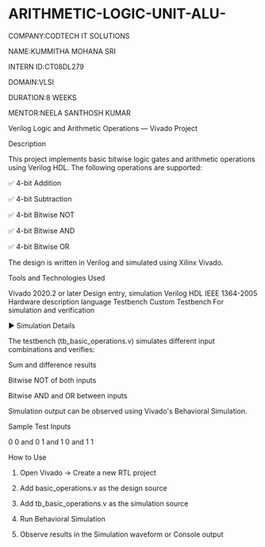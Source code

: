 # ARITHMETIC-LOGIC-UNIT-ALU-

COMPANY:CODTECH IT SOLUTIONS

NAME:KUMMITHA MOHANA SRI

INTERN ID:CT08DL279

DOMAIN:VLSI

DURATION:8 WEEKS

MENTOR:NEELA SANTHOSH KUMAR

Verilog Logic and Arithmetic Operations — Vivado Project

Description

This project implements basic bitwise logic gates and arithmetic operations using Verilog HDL. The following operations are supported:

✅ 4-bit Addition

✅ 4-bit Subtraction

✅ 4-bit Bitwise NOT

✅ 4-bit Bitwise AND

✅ 4-bit Bitwise OR


The design is written in Verilog and simulated using Xilinx Vivado.

 Tools and Technologies Used

Vivado	2020.2 or later	Design entry, simulation
Verilog HDL	IEEE 1364-2005	Hardware description language
Testbench	Custom Testbench	For simulation and verification


▶ Simulation Details

The testbench (tb_basic_operations.v) simulates different input combinations and verifies:

Sum and difference results

Bitwise NOT of both inputs

Bitwise AND and OR between inputs


Simulation output can be observed using Vivado's Behavioral Simulation.



Sample Test Inputs

0 0 and 0 1 and 1 0 and 1 1

How to Use

1. Open Vivado → Create a new RTL project


2. Add basic_operations.v as the design source


3. Add tb_basic_operations.v as the simulation source


4. Run Behavioral Simulation


5. Observe results in the Simulation waveform or Console output



